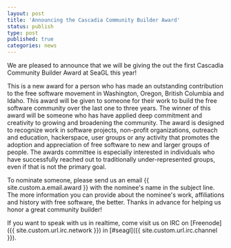 ```yaml
---
layout: post
title: 'Announcing the Cascadia Community Builder Award'
status: publish
type: post
published: true
categories: news
---
```


We are pleased to announce that we will be giving the out the first Cascadia Community Builder Award at SeaGL this year!

This is a new award for a person who has made an outstanding contribution to the free software movement in Washington, Oregon, British Columbia and Idaho. This award will be given to someone for their work to build the free software community over the last one to three years. The winner of this award will be someone who has have applied deep commitment and creativity to growing and broadening the community.  The award is designed to recognize work in software projects, non-profit organizations, outreach and education, hackerspace, user groups or any activity that promotes the adoption and appreciation of free software to new and larger groups of people. The awards committee is especially interested in individuals who have successfully reached out to traditionally under-represented groups, even if that is not the primary goal. 

To nominate someone, please send us an email {{ site.custom.a.email.award }} with the nominee's name in the subject line. The more information you can provide about the nominee's work, affiliations and history with free software, the better. Thanks in advance for helping us honor a great community builder! 

If you want to speak with us in realtime, come visit us on IRC on [Freenode]({{ site.custom.url.irc.network }}) in [#seagl]({{ site.custom.url.irc.channel }}). 
